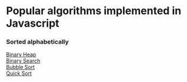 # Popular algorithms implemented in Javascript

### Sorted alphabetically

[Binary Heap](https://github.com/dabit3/javascript-algorithms/blob/master/src/quick-sort.md)<br />
[Binary Search](https://github.com/dabit3/javascript-algorithms/blob/master/src/binary-search.md)<br />
[Bubble Sort](https://github.com/dabit3/javascript-algorithms/blob/master/src/bubble-sort.md)<br />
[Quick Sort](https://github.com/dabit3/javascript-algorithms/blob/master/src/quick-sort.md)<br />
